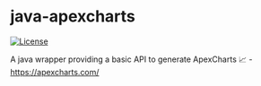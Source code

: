 # java-apexcharts


[![License](https://img.shields.io/github/license/ie3-institute/java-apexcharts)](https://github.com/ie3-institute/java-apexcharts/blob/master/LICENSE)
   
   
A java wrapper providing a basic API to generate ApexCharts 📈 - https://apexcharts.com/
